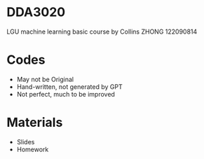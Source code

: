 # DDA3020
 LGU machine learning basic course
 by Collins ZHONG
 122090814

# Codes
- May not be Original
- Hand-written, not generated by GPT
- Not perfect, much to be improved

# Materials
- Slides
- Homework